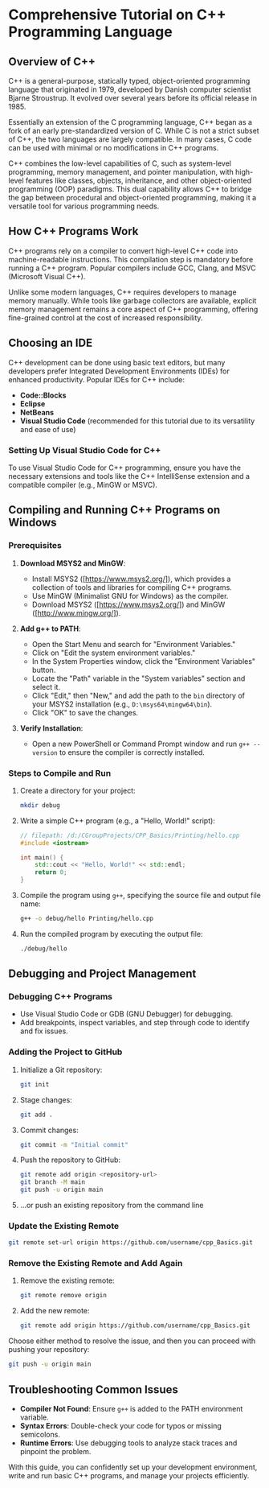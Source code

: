 # Comprehensive Tutorial on C++ Programming Language

## Overview of C++

C++ is a general-purpose, statically typed, object-oriented programming language that originated in 1979, developed by Danish computer scientist Bjarne Stroustrup. It evolved over several years before its official release in 1985.

Essentially an extension of the C programming language, C++ began as a fork of an early pre-standardized version of C. While C is not a strict subset of C++, the two languages are largely compatible. In many cases, C code can be used with minimal or no modifications in C++ programs.

C++ combines the low-level capabilities of C, such as system-level programming, memory management, and pointer manipulation, with high-level features like classes, objects, inheritance, and other object-oriented programming (OOP) paradigms. This dual capability allows C++ to bridge the gap between procedural and object-oriented programming, making it a versatile tool for various programming needs.

## How C++ Programs Work

C++ programs rely on a compiler to convert high-level C++ code into machine-readable instructions. This compilation step is mandatory before running a C++ program. Popular compilers include GCC, Clang, and MSVC (Microsoft Visual C++).

Unlike some modern languages, C++ requires developers to manage memory manually. While tools like garbage collectors are available, explicit memory management remains a core aspect of C++ programming, offering fine-grained control at the cost of increased responsibility.

## Choosing an IDE

C++ development can be done using basic text editors, but many developers prefer Integrated Development Environments (IDEs) for enhanced productivity. Popular IDEs for C++ include:

- **Code::Blocks**
- **Eclipse**
- **NetBeans**
- **Visual Studio Code** (recommended for this tutorial due to its versatility and ease of use)

### Setting Up Visual Studio Code for C++

To use Visual Studio Code for C++ programming, ensure you have the necessary extensions and tools like the C++ IntelliSense extension and a compatible compiler (e.g., MinGW or MSVC).

## Compiling and Running C++ Programs on Windows

### Prerequisites

1. **Download MSYS2 and MinGW**:
   - Install MSYS2 ([https://www.msys2.org/]), which provides a collection of tools and libraries for compiling C++ programs.
   - Use MinGW (Minimalist GNU for Windows) as the compiler.
   - Download MSYS2 ([https://www.msys2.org/]) and MinGW ([http://www.mingw.org/]).

2. **Add g++ to PATH**:
   - Open the Start Menu and search for "Environment Variables."
   - Click on "Edit the system environment variables."
   - In the System Properties window, click the "Environment Variables" button.
   - Locate the "Path" variable in the "System variables" section and select it.
   - Click "Edit," then "New," and add the path to the `bin` directory of your MSYS2 installation (e.g., `D:\msys64\mingw64\bin`).
   - Click "OK" to save the changes.

3. **Verify Installation**:
   - Open a new PowerShell or Command Prompt window and run `g++ --version` to ensure the compiler is correctly installed.

### Steps to Compile and Run

1. Create a directory for your project:

   ```sh
   mkdir debug
   ```

2. Write a simple C++ program (e.g., a "Hello, World!" script):

   ```cpp
   // filepath: /d:/CGroupProjects/CPP_Basics/Printing/hello.cpp
   #include <iostream>

   int main() {
       std::cout << "Hello, World!" << std::endl;
       return 0;
   }
   ```

3. Compile the program using `g++`, specifying the source file and output file name:

   ```sh
   g++ -o debug/hello Printing/hello.cpp
   ```

4. Run the compiled program by executing the output file:

   ```sh
   ./debug/hello
   ```

## Debugging and Project Management

### Debugging C++ Programs

- Use Visual Studio Code or GDB (GNU Debugger) for debugging.
- Add breakpoints, inspect variables, and step through code to identify and fix issues.

### Adding the Project to GitHub

1. Initialize a Git repository:

   ```sh
   git init
   ```

2. Stage changes:

   ```sh
   git add .
   ```

3. Commit changes:

   ```sh
   git commit -m "Initial commit"
   ```

4. Push the repository to GitHub:

   ```sh
   git remote add origin <repository-url>
   git branch -M main
   git push -u origin main
   ```

5. …or push an existing repository from the command line

### Update the Existing Remote

```sh
git remote set-url origin https://github.com/username/cpp_Basics.git
```

### Remove the Existing Remote and Add Again

1. Remove the existing remote:

   ```sh
   git remote remove origin
   ```

2. Add the new remote:

   ```sh
   git remote add origin https://github.com/username/cpp_Basics.git
   ```

Choose either method to resolve the issue, and then you can proceed with pushing your repository:

```sh
git push -u origin main
```

## Troubleshooting Common Issues

- **Compiler Not Found**: Ensure `g++` is added to the PATH environment variable.
- **Syntax Errors**: Double-check your code for typos or missing semicolons.
- **Runtime Errors**: Use debugging tools to analyze stack traces and pinpoint the problem.

With this guide, you can confidently set up your development environment, write and run basic C++ programs, and manage your projects efficiently.

